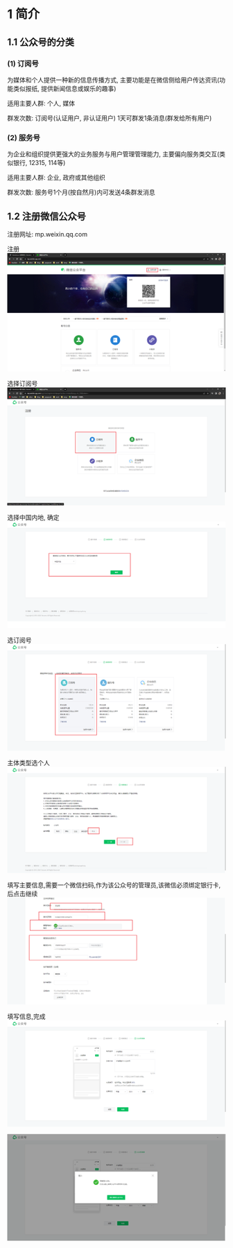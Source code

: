 # 1 简介

## 1.1 公众号的分类

### (1) 订阅号

为媒体和个人提供一种新的信息传播方式, 主要功能是在微信侧给用户传达资讯(功能类似报纸,
提供新闻信息或娱乐的趣事)

适用主要人群: 个人, 媒体

群发次数: 订阅号(认证用户, 非认证用户) 1天可群发1条消息(群发给所有用户)

### (2) 服务号

为企业和组织提供更强大的业务服务与用户管理管理能力, 主要偏向服务类交互(类似银行, 12315, 114等)

适用主要人群: 企业, 政府或其他组织

群发次数: 服务号1个月(按自然月)内可发送4条群发消息

## 1.2 注册微信公众号

注册网址: mp.weixin.qq.com

注册
![](./img/img.png)

选择订阅号
![](./img/img_1.png)

选择中国内地, 确定
![](./img/img_2.png)

选订阅号
![](./img/img_3.png)

主体类型选个人
![](./img/img_4.png)

填写主要信息,需要一个微信扫码,作为该公众号的管理员,该微信必须绑定银行卡, 后点击继续
![](./img/img_5.png)

填写信息,完成
![](./img/img_6.png)

![](img/img_7.png)